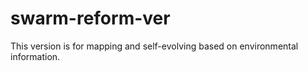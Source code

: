 # swarm-reform-ver
This version is for mapping and self-evolving based on environmental information.

